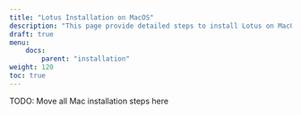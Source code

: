 ```yaml
---
title: "Lotus Installation on MacOS"
description: "This page provide detailed steps to install Lotus on MacOS."
draft: true
menu:
    docs:
        parent: "installation"
weight: 120
toc: true
---
```


TODO:
Move all Mac installation steps here
